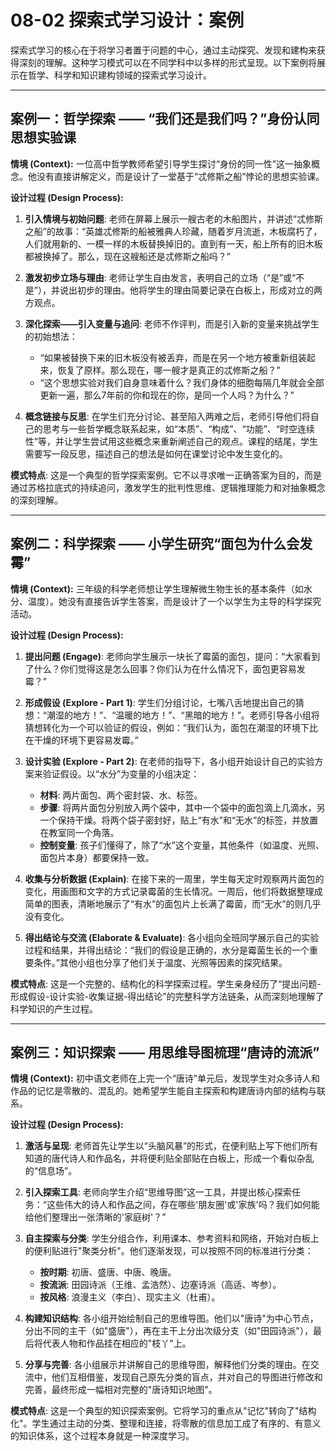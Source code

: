 # 08-02 探索式学习设计：案例

探索式学习的核心在于将学习者置于问题的中心，通过主动探究、发现和建构来获得深刻的理解。这种学习模式可以在不同学科中以多样的形式呈现。以下案例将展示在哲学、科学和知识建构领域的探索式学习设计。

---

## 案例一：哲学探索 —— “我们还是我们吗？”身份认同思想实验课

**情境 (Context):**
一位高中哲学教师希望引导学生探讨“身份的同一性”这一抽象概念。他没有直接讲解定义，而是设计了一堂基于“忒修斯之船”悖论的思想实验课。

**设计过程 (Design Process):**

1. **引入情境与初始问题**:
    老师在屏幕上展示一艘古老的木船图片，并讲述“忒修斯之船”的故事：“英雄忒修斯的船被雅典人珍藏，随着岁月流逝，木板腐朽了，人们就用新的、一模一样的木板替换掉旧的。直到有一天，船上所有的旧木板都被换掉了。那么，现在这艘船还是忒修斯之船吗？”

2. **激发初步立场与理由**:
    老师让学生自由发言，表明自己的立场（“是”或“不是”），并说出初步的理由。他将学生的理由简要记录在白板上，形成对立的两方观点。

3. **深化探索——引入变量与追问**:
    老师不作评判，而是引入新的变量来挑战学生的初始想法：
    - “如果被替换下来的旧木板没有被丢弃，而是在另一个地方被重新组装起来，恢复了原样。那么现在，哪一艘才是真正的忒修斯之船？”
    - “这个思想实验对我们自身意味着什么？我们身体的细胞每隔几年就会全部更新一遍，那么7年前的你和现在的你，是同一个人吗？为什么？”

4. **概念链接与反思**:
    在学生们充分讨论、甚至陷入两难之后，老师引导他们将自己的思考与一些哲学概念联系起来，如“本质”、“构成”、“功能”、“时空连续性”等，并让学生尝试用这些概念来重新阐述自己的观点。课程的结尾，学生需要写一段反思，描述自己的想法是如何在课堂讨论中发生变化的。

**模式特点**:
这是一个典型的哲学探索案例。它不以寻求唯一正确答案为目的，而是通过苏格拉底式的持续追问，激发学生的批判性思维、逻辑推理能力和对抽象概念的深刻理解。

---

## 案例二：科学探索 —— 小学生研究“面包为什么会发霉”

**情境 (Context):**
三年级的科学老师想让学生理解微生物生长的基本条件（如水分、温度）。她没有直接告诉学生答案，而是设计了一个以学生为主导的科学探究活动。

**设计过程 (Design Process):**

1. **提出问题 (Engage)**:
    老师向学生展示一块长了霉菌的面包，提问：“大家看到了什么？你们觉得这是怎么回事？你们认为在什么情况下，面包更容易发霉？”

2. **形成假设 (Explore - Part 1)**:
    学生们分组讨论，七嘴八舌地提出自己的猜想：“潮湿的地方！”、“温暖的地方！”、“黑暗的地方！”。老师引导各小组将猜想转化为一个可以验证的假设，例如：“我们认为，面包在潮湿的环境下比在干燥的环境下更容易发霉。”

3. **设计实验 (Explore - Part 2)**:
    在老师的指导下，各小组开始设计自己的实验方案来验证假设。以“水分”为变量的小组决定：
    - **材料**: 两片面包、两个密封袋、水、标签。
    - **步骤**: 将两片面包分别放入两个袋中，其中一个袋中的面包滴上几滴水，另一个保持干燥。将两个袋子密封好，贴上“有水”和“无水”的标签，并放置在教室同一个角落。
    - **控制变量**: 孩子们懂得了，除了“水”这个变量，其他条件（如温度、光照、面包片本身）都要保持一致。

4. **收集与分析数据 (Explain)**:
    在接下来的一周里，学生每天定时观察两片面包的变化，用画图和文字的方式记录霉菌的生长情况。一周后，他们将数据整理成简单的图表，清晰地展示了“有水”的面包片上长满了霉菌，而“无水”的则几乎没有变化。

5. **得出结论与交流 (Elaborate & Evaluate)**:
    各小组向全班同学展示自己的实验过程和结果，并得出结论：“我们的假设是正确的，水分是霉菌生长的一个重要条件。”其他小组也分享了他们关于温度、光照等因素的探究结果。

**模式特点**:
这是一个完整的、结构化的科学探索过程。学生亲身经历了“提出问题-形成假设-设计实验-收集证据-得出结论”的完整科学方法链条，从而深刻地理解了科学知识的产生过程。

---

## 案例三：知识探索 —— 用思维导图梳理“唐诗的流派”

**情境 (Context):**
初中语文老师在上完一个“唐诗”单元后，发现学生对众多诗人和作品的记忆是零散的、混乱的。她希望学生能自主探索和构建唐诗内部的结构与联系。

**设计过程 (Design Process):**

1. **激活与呈现**:
    老师首先让学生以“头脑风暴”的形式，在便利贴上写下他们所有知道的唐代诗人和作品名，并将便利贴全部贴在白板上，形成一个看似杂乱的“信息场”。

2. **引入探索工具**:
    老师向学生介绍“思维导图”这一工具，并提出核心探索任务：“这些伟大的诗人和作品之间，存在哪些'朋友圈'或'家族'吗？我们如何能给他们整理出一张清晰的'家庭树'？”

3. **自主探索与分类**:
    学生分组合作，利用课本、参考资料和网络，开始对白板上的便利贴进行"聚类分析"。他们逐渐发现，可以按照不同的标准进行分类：
    - **按时期**: 初唐、盛唐、中唐、晚唐。
    - **按流派**: 田园诗派（王维、孟浩然）、边塞诗派（高适、岑参）。
    - **按风格**: 浪漫主义（李白）、现实主义（杜甫）。

4. **构建知识结构**:
    各小组开始绘制自己的思维导图。他们以"唐诗"为中心节点，分出不同的主干（如"盛唐"），再在主干上分出次级分支（如"田园诗派"），最后将代表人物和作品挂在相应的"枝丫"上。

5. **分享与完善**:
    各小组展示并讲解自己的思维导图，解释他们分类的理由。在交流中，他们互相借鉴，发现自己原先分类的盲点，并对自己的导图进行修改和完善，最终形成一幅相对完整的"唐诗知识地图"。

**模式特点**:
这是一个典型的知识探索案例。它将学习的重点从"记忆"转向了"结构化"。学生通过主动的分类、整理和连接，将零散的信息加工成了有序的、有意义的知识体系，这个过程本身就是一种深度学习。

